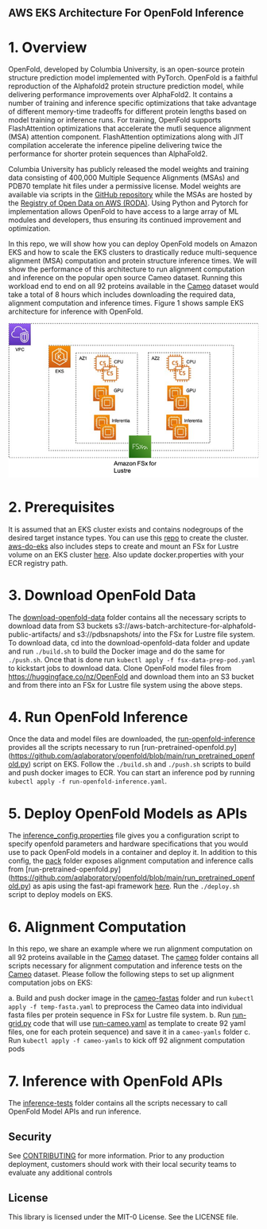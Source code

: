 ## AWS EKS Architecture For OpenFold Inference

# 1. Overview
OpenFold, developed by Columbia University, is an open-source protein structure prediction model implemented with PyTorch. OpenFold is a faithful reproduction of the Alphafold2 protein structure prediction model, while delivering performance improvements over AlphaFold2. It contains a number of training and inference specific optimizations that take advantage of different memory-time tradeoffs for different protein lengths based on model training or inference runs. For training, OpenFold supports FlashAttention optimizations that accelerate the mutli sequence alignment (MSA) attention component. FlashAttention optimizations along with JIT compilation accelerate the inference pipeline delivering twice the performance for shorter protein sequences than AlphaFold2.

Columbia University has publicly released the model weights and training data consisting of 400,000 Multiple Sequence Alignments (MSAs) and PDB70 template hit files under a permissive license. Model weights are available via scripts in the [GitHub repository](https://github.com/aqlaboratory/openfold/blob/main/README.md) while the MSAs are hosted by the [Registry of Open Data on AWS (RODA)](https://registry.opendata.aws/openfold/). Using Python and Pytorch for implementation allows OpenFold to have access to a large array of ML modules and developers, thus ensuring its continued improvement and optimization.

In this repo, we will show how you can deploy OpenFold models on Amazon EKS and how to scale the EKS clusters to drastically reduce multi-sequence alignment (MSA) computation and protein structure inference times. We will show the performance of this architecture to run alignment computation and inference on the popular open source Cameo dataset. Running this workload end to end on all 92 proteins available in the [Cameo](https://www.cameo3d.org/) dataset would take a total of 8 hours which includes downloading the required data, alignment computation and inference times. Figure 1 shows sample EKS architecture for inference with OpenFold.

![Architecture](https://github.com/aws-samples/aws-do-openfold-inference/blob/main/Achitecture.png 'TITLE')


# 2. Prerequisites
It is assumed that an EKS cluster exists and contains nodegroups of the desired target instance types. You can use this [repo](https://github.com/aws-samples/aws-do-eks) to create the cluster. [aws-do-eks](https://github.com/aws-samples/aws-do-eks) also includes steps to create and mount an FSx for Lustre volume on an EKS cluster [here](https://github.com/aws-samples/aws-do-eks/tree/main/Container-Root/eks/deployment/csi/fsx). Also update docker.properties with your ECR registry path.

# 3. Download OpenFold Data
The [download-openfold-data](https://github.com/aws-samples/aws-do-openfold-inference/tree/main/download-openfold-data) folder contains all the necessary scripts to download data from S3 buckets s3://aws-batch-architecture-for-alphafold-public-artifacts/ and s3://pdbsnapshots/ into the FSx for Lustre
file system. To download data, cd into the download-openfold-data folder and update <ECR-registry-path> and run `./build.sh` to build the Docker image and do the same for `./push.sh`. Once that is done run `kubectl apply -f fsx-data-prep-pod.yaml` to kickstart jobs to download data. Clone OpenFold model files from https://huggingface.co/nz/OpenFold and download them into an S3 bucket and from there into an FSx for Lustre file system using the above steps. 
  
# 4. Run OpenFold Inference
Once the data and model files are downloaded, the [run-openfold-inference](https://github.com/aws-samples/aws-do-openfold-inference/tree/main/run-openfold-inference) provides all the scripts necessary to run [run-pretrained-openfold.py] (https://github.com/aqlaboratory/openfold/blob/main/run_pretrained_openfold.py) script on EKS. Follow the `./build.sh` and `./push.sh` scripts to build and push docker images to ECR. You can start an inference pod by running `kubectl apply -f run-openfold-inference.yaml`.
  
# 5. Deploy OpenFold Models as APIs
The [inference_config.properties](https://github.com/aws-samples/aws-do-openfold-inference/blob/main/inference_config.properties) file gives you a configuration script to specify openfold parameters and hardware specifications that you would use to pack OpenFold models in a container and deploy it. In addition to this config, the [pack](https://github.com/aws-samples/aws-do-openfold-inference/tree/main/pack) folder exposes alignment computation and inference calls from [run-pretrained-openfold.py] (https://github.com/aqlaboratory/openfold/blob/main/run_pretrained_openfold.py) as apis using the fast-api framework [here](https://github.com/aws-samples/aws-do-openfold-inference/blob/main/pack/fastapi-server.py). Run the `./deploy.sh` script to deploy models on EKS.
  
# 6. Alignment Computation
In this repo, we share an example where we run alignment computation on all 92 proteins available in the [Cameo](https://www.cameo3d.org/) dataset. The [cameo](https://github.com/aws-samples/aws-do-openfold-inference/tree/main/cameo) folder contains all scripts necessary for alignment computation and inference tests on the [Cameo](https://www.cameo3d.org/) dataset. Please follow the following steps to set up alignment computation jobs on EKS:
  
a. Build and push docker image in the [cameo-fastas](https://github.com/aws-samples/aws-do-openfold-inference/tree/main/cameo/cameo-fastas) folder and run `kubectl apply -f temp-fasta.yaml` to preprocess the Cameo data into individual fasta files per protein sequence in FSx for Lustre file system.
b. Run [run-grid.py](https://github.com/aws-samples/aws-do-openfold-inference/blob/main/cameo/run-grid.py) code that will use [run-cameo.yaml](https://github.com/aws-samples/aws-do-openfold-inference/blob/main/cameo/run-cameo.yaml) as template to create 92 yaml files, one for each protein sequence) and save it in a `cameo-yamls` folder
c. Run `kubectl apply -f cameo-yamls` to kick off 92 alignment computation pods
  
# 7. Inference with OpenFold APIs
The [inference-tests](https://github.com/aws-samples/aws-do-openfold-inference/tree/main/cameo/inference-tests) folder contains all the scripts necessary to call OpenFold Model APIs and run inference.

## Security

See [CONTRIBUTING](CONTRIBUTING.md#security-issue-notifications) for more information. Prior to any production deployment, customers should work with their local security teams to evaluate any additional controls

## License

This library is licensed under the MIT-0 License. See the LICENSE file.


